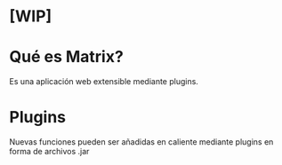 # [WIP]

# Qué es Matrix?
Es una aplicación web extensible mediante plugins.

# Plugins
Nuevas funciones pueden ser añadidas en caliente mediante plugins en forma de archivos .jar



